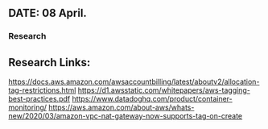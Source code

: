 ## DATE: 08 April.
### Research 

## Research Links: 
https://docs.aws.amazon.com/awsaccountbilling/latest/aboutv2/allocation-tag-restrictions.html 
https://d1.awsstatic.com/whitepapers/aws-tagging-best-practices.pdf
https://www.datadoghq.com/product/container-monitoring/
https://aws.amazon.com/about-aws/whats-new/2020/03/amazon-vpc-nat-gateway-now-supports-tag-on-create
